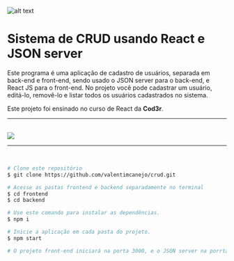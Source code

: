 ![alt text](https://img.icons8.com/nolan/2x/react-native.png)
# Sistema de CRUD usando React e JSON server

Este programa é uma aplicação de cadastro de usuários, separada em back-end e front-end, sendo usado o JSON server para o back-end, e React JS para o front-end.
No projeto você pode cadastrar um usuário, editá-lo, removê-lo e listar todos os usuários cadastrados no sistema.

Este projeto foi ensinado no curso de React da <b>Cod3r</b>.

<hr>
<br>

<img src="https://i.imgur.com/qox9vAB.png"/>

<hr>
<br>

```bash
# Clone este repositório
$ git clone https://github.com/valentimcanejo/crud.git

# Acesse as pastas frontend e backend separadamente no terminal
$ cd frontend
$ cd backend

# Use este comando para instalar as dependências.
$ npm i

# Inicie a aplicação em cada pasta do projeto.
$ npm start

# O projeto front-end iniciará na porta 3000, e o JSON server na porrta 3001.
```
